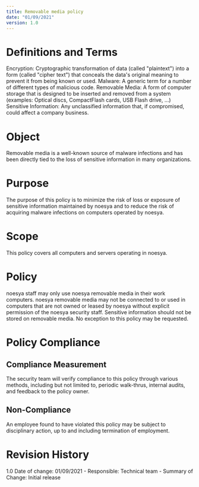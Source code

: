 ```yaml
---
title: Removable media policy
date: "01/09/2021"
version: 1.0
---
```


# Definitions and Terms
Encryption: Cryptographic transformation of data (called "plaintext") into a form (called "cipher text") that conceals the data's original meaning to prevent it from being known or used.
Malware: A generic term for a number of different types of malicious code.
Removable Media: A form of computer storage that is designed to be inserted and removed from a system (examples: Optical discs, CompactFlash cards, USB Flash drive, ...)
Sensitive Information: Any unclassified information that, if compromised, could affect a company business.

# Object
Removable media is a well-known source of malware infections and has been directly tied to the loss of sensitive information in many organizations.

# Purpose
The purpose of this policy is to minimize the risk of loss or exposure of sensitive information maintained by noesya and to reduce the risk of acquiring malware infections on computers operated by noesya.

# Scope
This policy covers all computers and servers operating in noesya.

# Policy
noesya staff may only use noesya removable media in their work computers.
noesya removable media may not be connected to or used in computers that are not owned or leased by noesya without explicit permission of the noesya security staff.
Sensitive information should not be stored on removable media.
No exception to this policy may be requested.

# Policy Compliance
## Compliance Measurement
The security team will verify compliance to this policy through various methods, including but not limited to, periodic walk-thrus, internal audits, and feedback to the policy owner.
## Non-Compliance
An employee found to have violated this policy may be subject to disciplinary action, up to and including termination of employment.

# Revision History
1.0 Date of change: 01/09/2021 - Responsible: Technical team - Summary of Change: Initial release
